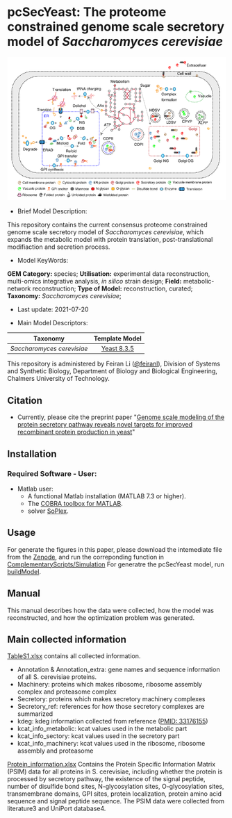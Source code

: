# pcSecYeast: The proteome constrained genome scale secretory model of _Saccharomyces cerevisiae_


<p align="center">
  <img  src="doc/logo.png" width = "800">
</p>


* Brief Model Description:

This repository contains the current consensus proteome constrained genome scale secretory model of _Saccharomyces cerevisiae_, which expands the metabolic model with protein translation, post-translational modifiaction and secretion process.

* Model KeyWords:

**GEM Category:** species; **Utilisation:** experimental data reconstruction, multi-omics integrative analysis, _in silico_ strain design; **Field:** metabolic-network reconstruction; **Type of Model:** reconstruction, curated; **Taxonomy:** _Saccharomyces cerevisiae_; 

* Last update: 2021-07-20

* Main Model Descriptors:

|Taxonomy | Template Model |
|:-------:|:--------------:|
|_Saccharomyces cerevisiae_|[Yeast 8.3.5](https://github.com/SysBioChalmers/yeast-GEM/blob/master/ModelFiles/xml/yeastGEM.xml)

This repository is administered by Feiran Li ([@feiranl](https://github.com/feiranl)), Division of Systems and Synthetic Biology, Department of Biology and Biological Engineering, Chalmers University of Technology.


## Citation

- Currently, please cite the preprint paper "[Genome scale modeling of the protein secretory pathway reveals novel targets for improved recombinant protein production in yeast](https://doi.org/10.1101/2021.10.16.464630)"


## Installation

### Required Software - User:

* Matlab user:
  * A functional Matlab installation (MATLAB 7.3 or higher).
  * The [COBRA toolbox for MATLAB](https://github.com/opencobra/cobratoolbox).
  * solver [SoPlex](https://soplex.zib.de).



## Usage

For generate the figures in this paper, please download the intemediate file from the [Zenode](https://zenodo.org/record/6320643), and run the correponding function in [ComplementaryScripts/Simulation](https://github.com/SysBioChalmers/pcSecYeast/tree/main/ComplementaryScripts/Simulation)
For generatre the pcSecYeast model, run [buildModel](https://github.com/SysBioChalmers/pcSecYeast/tree/main/ComplementaryScripts).

## Manual

This manual describes how the data were collected, how the model was reconstructed, and how the optimization problem was generated.

## Main collected information
[TableS1.xlsx](https://github.com/SysBioChalmers/pcSecYeast/blob/main/ComplementaryData/TableS1.xlsx)
contains all collected information.
 * Annotation & Annotation_extra: gene names and sequence information of all S. cerevisiae proteins.
 * Machinery: proteins which makes ribosome, ribosome assembly complex and proteasome complex
 * Secretory: proteins which makes secretory machinery complexes
 * Secretory_ref: references for how those secretory complexes are summarized
 * kdeg: kdeg information collected from reference ([PMID: 33176155](https://pubmed.ncbi.nlm.nih.gov/33176155/))
 * kcat_info_metabolic: kcat values used in the metabolic part
 * kcat_info_sectory: kcat values used in the secretory part
 * kcat_info_machinery: kcat values used in the ribosome, ribosome assembly and proteasome

[Protein_information.xlsx](https://github.com/SysBioChalmers/pcSecYeast/blob/main/ComplementaryData/Protein_Information.xlsx)
Contains the Protein Specific Information Matrix (PSIM) data for all proteins in S. cerevisiae, including whether the protein is processed by secretory pathway, the existence of the signal peptide, number of disulfide bond sites, N-glycosylation sites, O-glycosylation sites, transmembrane domains, GPI sites, protein localization, protein amino acid sequence and signal peptide sequence. The PSIM data were collected from literature3 and UniPort database4.



